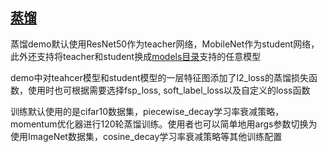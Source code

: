 
## [蒸馏](../demo/distillation/distillation_demo.py)

蒸馏demo默认使用ResNet50作为teacher网络，MobileNet作为student网络，此外还支持将teacher和student换成[models目录](../demo/models)支持的任意模型

demo中对teahcer模型和student模型的一层特征图添加了l2_loss的蒸馏损失函数，使用时也可根据需要选择fsp_loss, soft_label_loss以及自定义的loss函数

训练默认使用的是cifar10数据集，piecewise_decay学习率衰减策略，momentum优化器进行120轮蒸馏训练。使用者也可以简单地用args参数切换为使用ImageNet数据集，cosine_decay学习率衰减策略等其他训练配置

